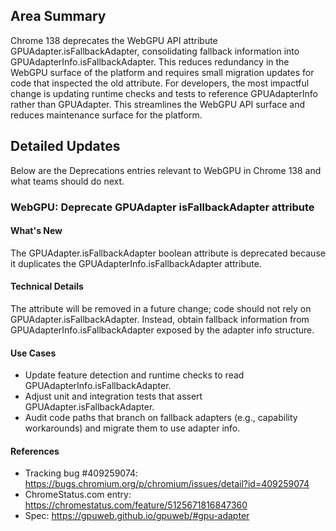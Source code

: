 ## Area Summary

Chrome 138 deprecates the WebGPU API attribute GPUAdapter.isFallbackAdapter, consolidating fallback information into GPUAdapterInfo.isFallbackAdapter. This reduces redundancy in the WebGPU surface of the platform and requires small migration updates for code that inspected the old attribute. For developers, the most impactful change is updating runtime checks and tests to reference GPUAdapterInfo rather than GPUAdapter. This streamlines the WebGPU API surface and reduces maintenance surface for the platform.

## Detailed Updates

Below are the Deprecations entries relevant to WebGPU in Chrome 138 and what teams should do next.

### WebGPU: Deprecate GPUAdapter isFallbackAdapter attribute

#### What's New
The GPUAdapter.isFallbackAdapter boolean attribute is deprecated because it duplicates the GPUAdapterInfo.isFallbackAdapter attribute.

#### Technical Details
The attribute will be removed in a future change; code should not rely on GPUAdapter.isFallbackAdapter. Instead, obtain fallback information from GPUAdapterInfo.isFallbackAdapter exposed by the adapter info structure.

#### Use Cases
- Update feature detection and runtime checks to read GPUAdapterInfo.isFallbackAdapter.
- Adjust unit and integration tests that assert GPUAdapter.isFallbackAdapter.
- Audit code paths that branch on fallback adapters (e.g., capability workarounds) and migrate them to use adapter info.

#### References
- Tracking bug #409259074: https://bugs.chromium.org/p/chromium/issues/detail?id=409259074
- ChromeStatus.com entry: https://chromestatus.com/feature/5125671816847360
- Spec: https://gpuweb.github.io/gpuweb/#gpu-adapter